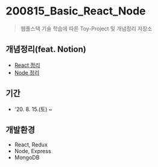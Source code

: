 # 200815_Basic_React_Node
> 웹풀스택 기술 학습에 따른 Toy-Project 및 개념정리 저장소

## 개념정리(feat. Notion)
* [React 정리](https://www.notion.so/React-e15a0bffc5f546eca7c878c09c69a442)
* [Node 정리](https://www.notion.so/Node-b0f88f7a7d3e44479c6c9f6f57c6b5a1)

## 기간
* '20. 8. 15.(토) ~ 

## 개발환경
* React, Redux
* Node, Express
* MongoDB
